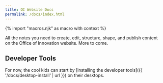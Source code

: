 ```yaml
---
title: OI Website Docs
permalink: /docs/index.html
---
```

{% import "macros.njk" as macro with context %}

All the notes you need to create, edit, structure, shape, and publish content on the Office of Innovation website. More to come.

## Developer Tools

For now, the cool kids can start by [installing the developer tools]({{ '/docs/desktop-install' | url }}) on their desktops.

